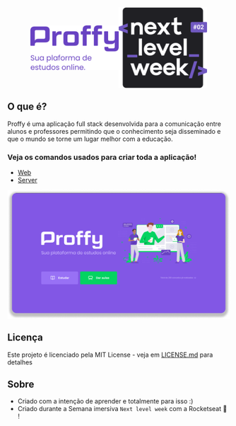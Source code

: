 <div align="center" style="display: flex; align-itens: center; justify-content: center">
  <img src="./.github/proffy2x.png" width="200px" alt="proffy" style="align-self: center;"></img>
  <img src="./.github/nlw.svg" alt="nlw" width="200px"></img>
  <h1></h1>
</div>

## O que é?

Proffy é uma aplicação full stack desenvolvida para a comunicação entre alunos e professores permitindo que o conhecimento seja disseminado e que o mundo se torne um lugar melhor com a educação.

### Veja os comandos usados para criar toda a aplicação!
 - [Web](./web/README.md)
 - [Server](./server/README.md)

<img src="./.github/proffy.png" align="center"/>

## Licença

Este projeto é licenciado pela MIT License -  veja em [LICENSE.md](LICENSE.md) para detalhes

## Sobre
- Criado com a intenção de aprender e totalmente para isso :)<br>
- Criado durante a Semana imersiva `Next level week` com a Rocketseat :rocket: !


